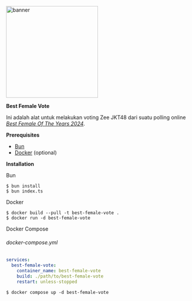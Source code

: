 <img src="https://cdn.idntimes.com/content-images/post/20240407/tangkapan-layar-2024-04-07-pukul-181629-d214dfc52f7ca16367962e833d02d336_600x400.png" alt="banner" style="height: 250px; object-fit: cover;" />

**Best Female Vote**

Ini adalah alat untuk melakukan voting Zee JKT48 dari suatu polling online [_Best Female Of The Years 2024_](https://updatebanget.info/polling-online-best-female-of-the-years-2024/).

**Prerequisites**
- [Bun](https://bun.sh/)
- [Docker](https://www.docker.com) (optional)

**Installation**

Bun
```console
$ bun install
$ bun index.ts
```

Docker
```console
$ docker build --pull -t best-female-vote .
$ docker run -d best-female-vote
```

Docker Compose
###### docker-compose.yml
```yml
services:
  best-female-vote:
    container_name: best-female-vote
    build: ./path/to/best-female-vote
    restart: unless-stopped
```
```console
$ docker compose up -d best-female-vote
```
